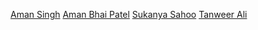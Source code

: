 [Aman Singh](https://github.com/Aman1440)
[Aman Bhai Patel](https://github.com/AmanBP)
[Sukanya Sahoo](https://github.com/Sukanya41455)
[Tanweer Ali](https://github.com/tanweeralii)
